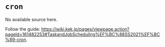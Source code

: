 # `cron`

No available source here.

Follow the guide: <https://wiki.kek.jp/pages/viewpage.action?pageId=161482253#TaskandJobScheduling%EF%BC%88SS2021%EF%BC%89-cron>.

